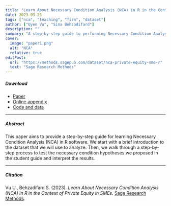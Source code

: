 ```yaml
---
title: "Learn About Necessary Condition Analysis (NCA) in R in the Context of Private Equity in SMEs"
date: 2023-03-25
tags: ["nca", "teaching", "firm", "dataset"]
author: ["Uyen Vu", "Sina Behzadifard"]
description: ""
summary: "A step-by-step guide to performing Necessary Condition Analysis (NCA) in R using a private equity SME dataset."
cover:
  image: "paper1.png"
  alt: "NCA"
  relative: true
editPost:
  url: "https://methods.sagepub.com/dataset/nca-private-equity-sme-r"
  text: "Sage Research Methods"
---
```


##### Download

+ [Paper](paper1.pdf)
+ [Online appendix](appendix1.pdf)
+ [Code and data](https://github.com/pmichaillat/feru)

***

##### Abstract

This paper aims to provide a step-by-step guide for learning Necessary Condition Analysis (NCA) in R software. We start with a brief introduction to the dataset that we will use to analyze. Then, we walk through a step-by-step process to test the necessary condition hypotheses we proposed in the student guide and interpret the results.

***

##### Citation

Vu U., Behzadifard S. (2023). *Learn About Necessary Condition Analysis (NCA) in R in the Context of Private Equity in SMEs*. [Sage Research Methods](https://methods.sagepub.com/dataset/nca-private-equity-sme-r).
